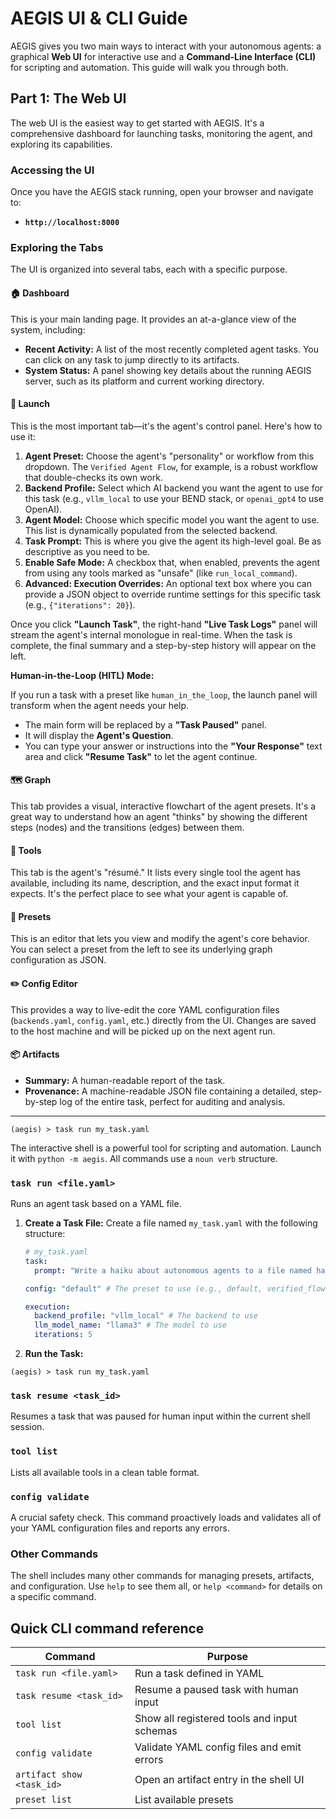 # AEGIS UI & CLI Guide

AEGIS gives you two main ways to interact with your autonomous agents: a graphical **Web UI** for interactive use and a **Command-Line Interface (CLI)** for scripting and automation. This guide will walk you through both.

## Part 1: The Web UI

The web UI is the easiest way to get started with AEGIS. It's a comprehensive dashboard for launching tasks, monitoring the agent, and exploring its capabilities.

### Accessing the UI

Once you have the AEGIS stack running, open your browser and navigate to:

- **`http://localhost:8000`**

### Exploring the Tabs

The UI is organized into several tabs, each with a specific purpose.

#### 🏠 Dashboard

This is your main landing page. It provides an at-a-glance view of the system, including:
-   **Recent Activity:** A list of the most recently completed agent tasks. You can click on any task to jump directly to its artifacts.
-   **System Status:** A panel showing key details about the running AEGIS server, such as its platform and current working directory.

#### 🚀 Launch

This is the most important tab—it's the agent's control panel. Here's how to use it:

1. **Agent Preset:** Choose the agent's "personality" or workflow from this dropdown. The `Verified Agent Flow`, for example, is a robust workflow that double-checks its own work.
2. **Backend Profile:** Select which AI backend you want the agent to use for this task (e.g., `vllm_local` to use your BEND stack, or `openai_gpt4` to use OpenAI).
3. **Agent Model:** Choose which specific model you want the agent to use. This list is dynamically populated from the selected backend.
4. **Task Prompt:** This is where you give the agent its high-level goal. Be as descriptive as you need to be.
5. **Enable Safe Mode:** A checkbox that, when enabled, prevents the agent from using any tools marked as "unsafe" (like `run_local_command`).
6. **Advanced: Execution Overrides:** An optional text box where you can provide a JSON object to override runtime settings for this specific task (e.g., `{"iterations": 20}`).

Once you click **"Launch Task"**, the right-hand **"Live Task Logs"** panel will stream the agent's internal monologue in real-time. When the task is complete, the final summary and a step-by-step history will appear on the left.

**Human-in-the-Loop (HITL) Mode:**

If you run a task with a preset like `human_in_the_loop`, the launch panel will transform when the agent needs your help.

- The main form will be replaced by a **"Task Paused"** panel.
- It will display the **Agent's Question**.
- You can type your answer or instructions into the **"Your Response"** text area and click **"Resume Task"** to let the agent continue.

#### 🗺️ Graph

This tab provides a visual, interactive flowchart of the agent presets. It's a great way to understand how an agent "thinks" by showing the different steps (nodes) and the transitions (edges) between them.

#### 🧰 Tools

This tab is the agent's "résumé." It lists every single tool the agent has available, including its name, description, and the exact input format it expects. It's the perfect place to see what your agent is capable of.

#### 🧠 Presets

This is an editor that lets you view and modify the agent's core behavior. You can select a preset from the left to see its underlying graph configuration as JSON.

#### ✏️ Config Editor

This provides a way to live-edit the core YAML configuration files (`backends.yaml`, `config.yaml`, etc.) directly from the UI. Changes are saved to the host machine and will be picked up on the next agent run.

#### 📦 Artifacts

- **Summary:** A human-readable report of the task.
- **Provenance:** A machine-readable JSON file containing a detailed, step-by-step log of the entire task, perfect for auditing and analysis.

---

```text
(aegis) > task run my_task.yaml
```

The interactive shell is a powerful tool for scripting and automation. Launch it with `python -m aegis`. All commands use a `noun verb` structure.

### `task run <file.yaml>`

Runs an agent task based on a YAML file.

1. **Create a Task File:**
   Create a file named `my_task.yaml` with the following structure:

   ```yaml
   # my_task.yaml
   task:
     prompt: "Write a haiku about autonomous agents to a file named haiku.txt."

   config: "default" # The preset to use (e.g., default, verified_flow)

   execution:
     backend_profile: "vllm_local" # The backend to use
     llm_model_name: "llama3" # The model to use
     iterations: 5
   ```

2. **Run the Task:**

```text
(aegis) > task run my_task.yaml
```

### `task resume <task_id>`

Resumes a task that was paused for human input within the current shell session.

### `tool list`

Lists all available tools in a clean table format.

### `config validate`

A crucial safety check. This command proactively loads and validates all of your YAML configuration files and reports any errors.

### Other Commands

The shell includes many other commands for managing presets, artifacts, and configuration. Use `help` to see them all, or `help <command>` for details on a specific command.

## Quick CLI command reference

| Command | Purpose |
|---|---|
| `task run <file.yaml>` | Run a task defined in YAML |
| `task resume <task_id>` | Resume a paused task with human input |
| `tool list` | Show all registered tools and input schemas |
| `config validate` | Validate YAML config files and emit errors |
| `artifact show <task_id>` | Open an artifact entry in the shell UI |
| `preset list` | List available presets |
